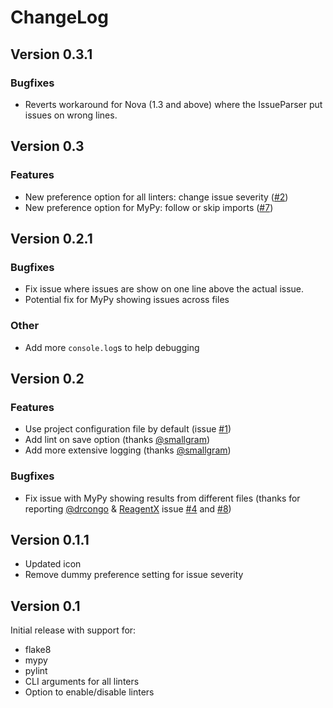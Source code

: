 # ChangeLog

## Version 0.3.1
### Bugfixes
- Reverts workaround for Nova (1.3 and above) where the IssueParser put issues on wrong lines.

## Version 0.3
### Features
- New preference option for all linters: change issue severity ([#2](https://github.com/CasperCL/Python-Lint.novaextension/issues/2))
- New preference option for MyPy: follow or skip imports ([#7](https://github.com/CasperCL/Python-Lint.novaextension/issues/7))

## Version 0.2.1
### Bugfixes
- Fix issue where issues are show on one line above the actual issue.
- Potential fix for MyPy showing issues across files
### Other
- Add more `console.log`s to help debugging

## Version 0.2
### Features
- Use project configuration file by default (issue [#1](https://github.com/CasperCL/Python-Lint.novaextension/issues/1))
- Add lint on save option (thanks [@smallgram](https://github.com/smallgram))
- Add more extensive logging (thanks [@smallgram](https://github.com/smallgram))
### Bugfixes
- Fix issue with MyPy showing results from different files (thanks for reporting [@drcongo](https://github.com/drcongo) & [ReagentX](https://github.com/ReagentX) issue [#4](https://github.com/CasperCL/Python-Lint.novaextension/issues/4) and [#8](https://github.com/CasperCL/Python-Lint.novaextension/issues/8))

## Version 0.1.1
- Updated icon
- Remove dummy preference setting for issue severity

## Version 0.1
Initial release with support for:
- flake8
- mypy
- pylint
- CLI arguments for all linters
- Option to enable/disable linters
